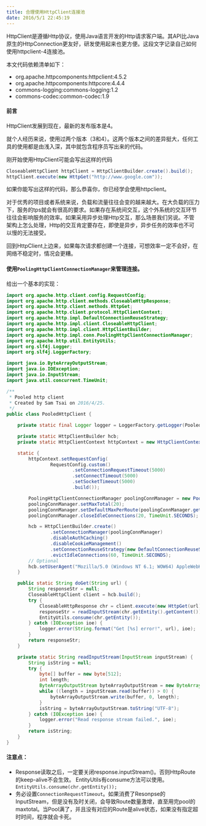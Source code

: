 ```yaml
---
title: 合理使用HttpClient连接池
date: 2016/5/1 22:45:19
---
```


HttpClient是遵循Http协议，使用Java语言开发的Http请求客户端。其API比Java原生的HttpConnection更友好，研发使用起来也更方便。这段文字记录自己如何使用httpclient-4连接池。

本文代码依赖清单如下：

* org.apache.httpcomponents:httpclient:4.5.2
* org.apache.httpcomponents:httpcore:4.4.4
* commons-logging:commons-logging:1.2
* commons-codec:common-codec:1.9

#### 前言
HttpClient发展到现在，最新的发布版本是4。

就个人经历来说，使用过两个版本（3和4）。这两个版本之间的差异挺大，任何工具的使用都是由浅入深，其中就包含程序员写出来的代码。

刚开始使用HttpClient可能会写出这样的代码
````java
CloseableHttpClient httpClient = HttpClientBuilder.create().build();
httpClient.execute(new HttpGet("http://www.google.com"));
````
如果你能写出这样的代码，那么恭喜你，你已经学会使用httpclient。

对于优秀的项目或者系统来说，负载和流量往往会变的越来越大。在大负载的压力下，服务的tps就会有很高的要求。如果存在系统间交互，这个外系统的交互环节往往会影响服务的效率。如果采用异步处理Http交互，那么场景我们另说。不管架构上怎么处理，Http的交互肯定要存在，即使是异步，异步任务的效率也不可以慢的无法接受。

回到HttpClient上边来，如果每次请求都创建一个连接，可想效率一定不会好，在网络不稳定时，情况会更糟。

#### 使用<code>PoolingHttpClientConnectionManager</code>来管理连接。

给出一个基本的实现：
````java
import org.apache.http.client.config.RequestConfig;
import org.apache.http.client.methods.CloseableHttpResponse;
import org.apache.http.client.methods.HttpGet;
import org.apache.http.client.protocol.HttpClientContext;
import org.apache.http.impl.DefaultConnectionReuseStrategy;
import org.apache.http.impl.client.CloseableHttpClient;
import org.apache.http.impl.client.HttpClientBuilder;
import org.apache.http.impl.conn.PoolingHttpClientConnectionManager;
import org.apache.http.util.EntityUtils;
import org.slf4j.Logger;
import org.slf4j.LoggerFactory;

import java.io.ByteArrayOutputStream;
import java.io.IOException;
import java.io.InputStream;
import java.util.concurrent.TimeUnit;

/**
 * Pooled http client
 * Created by Sam Tsai on 2016/4/25.
 */
public class PooledHttpClient {

    private static final Logger logger = LoggerFactory.getLogger(PooledHttpClient.class);

    private static HttpClientBuilder hcb;
    private static HttpClientContext httpContext = new HttpClientContext();

    static {
        httpContext.setRequestConfig(
                RequestConfig.custom()
                        .setConnectionRequestTimeout(5000)
                        .setConnectTimeout(5000)
                        .setSocketTimeout(5000)
                        .build());

        PoolingHttpClientConnectionManager poolingConnManager = new PoolingHttpClientConnectionManager();
        poolingConnManager.setMaxTotal(20);
        poolingConnManager.setDefaultMaxPerRoute(poolingConnManager.getMaxTotal());
        poolingConnManager.closeIdleConnections(20, TimeUnit.SECONDS);

        hcb = HttpClientBuilder.create()
                .setConnectionManager(poolingConnManager)
                .disableAuthCaching()
                .disableCookieManagement()
                .setConnectionReuseStrategy(new DefaultConnectionReuseStrategy())
                .evictIdleConnections(60, TimeUnit.SECONDS);
        // Optional
        hcb.setUserAgent("Mozilla/5.0 (Windows NT 6.1; WOW64) AppleWebKit/537.36 (KHTML, like Gecko) Chrome/49.0.2623.110 Safari/537.36");
    }

    public static String doGet(String url) {
        String responseStr = null;
        CloseableHttpClient client = hcb.build();
        try {
            CloseableHttpResponse chr = client.execute(new HttpGet(url), httpContext);
            responseStr = readInputStream(chr.getEntity().getContent());
            EntityUtils.consume(chr.getEntity());
        } catch (IOException ioe) {
            logger.error(String.format("Get [%s] error!", url), ioe);
        }
        return responseStr;
    }

    private static String readInputStream(InputStream inputStream) {
        String isString = null;
        try {
            byte[] buffer = new byte[512];
            int length;
            ByteArrayOutputStream byteArrayOutputStream = new ByteArrayOutputStream();
            while ((length = inputStream.read(buffer)) > 0) {
                byteArrayOutputStream.write(buffer, 0, length);
            }
            isString = byteArrayOutputStream.toString("UTF-8");
        } catch (IOException ioe) {
            logger.error("Read response stream failed.", ioe);
        }
        return isString;
    }
}
````

#### 注意点：
* Response读取之后，一定要关闭response.inputStream()。否则HttpRoute的keep-alive不会生效。 EntityUtils有consume方法可以使用。<code>EntityUtils.consume(chr.getEntity());</code>
* 务必设置<code>ConnectionRequestTimeout</code>。如果消费了Resonpse的InputStream，但是没有及时关闭，会导致Route数量激增，直至用完pool的maxtotal。当Pool满了，并且没有对应的Route是alive状态，如果没有指定超时时间，程序就会卡死。
